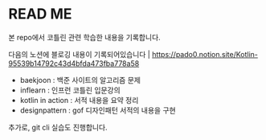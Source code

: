 # READ ME
본 repo에서 코틀린 관련 학습한 내용을 기록합니다.

다음의 노션에 블로깅 내용이 기록되어있습니다 |
https://pado0.notion.site/Kotlin-95539b14792c43d4bfda473fba778a58

- baekjoon : 백준 사이트의 알고리즘  문제
- inflearn : 인프런 코틀린 입문강의
- kotlin in action : 서적 내용을 요약 정리
- designpattern : gof 디자인패턴 서적의 내용을 구현

추가로, git cli 실습도 진행합니다.
